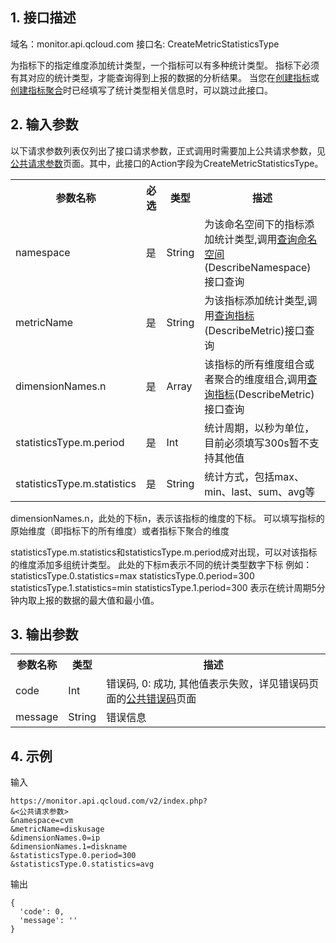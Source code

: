 ## 1. 接口描述
 
域名：monitor.api.qcloud.com
接口名: CreateMetricStatisticsType

为指标下的指定维度添加统计类型，一个指标可以有多种统计类型。
指标下必须有其对应的统计类型，才能查询得到上报的数据的分析结果。
当您在<a href="/doc/api/255/创建指标" title="创建指标">创建指标</a>或<a href="/doc/api/255/创建指标聚合" title="创建指标聚合">创建指标聚合</a>时已经填写了统计类型相关信息时，可以跳过此接口。


## 2. 输入参数
 以下请求参数列表仅列出了接口请求参数，正式调用时需要加上公共请求参数，见<a href="/doc/api/255/公共请求参数" title="公共请求参数">公共请求参数</a>页面。其中，此接口的Action字段为CreateMetricStatisticsType。
 
<table class="t"><tbody><tr>
<th><b>参数名称</b></th>
<th><b>必选</b></th>
<th><b>类型</b></th>
<th><b>描述</b></th>
<tr>
<td> namespace
<td>是
<td> String
<td> 为该命名空间下的指标添加统计类型,调用<a href="/doc/api/255/查询命名空间" title="查询命名空间">查询命名空间</a>(DescribeNamespace)接口查询
<tr>
<td> metricName
<td>是
<td> String
<td> 为该指标添加统计类型,调用<a href="/doc/api/255/查询指标" title="查询指标">查询指标</a>(DescribeMetric)接口查询
<tr>
<td> dimensionNames.n
<td> 是
<td> Array
<td> 该指标的所有维度组合或者聚合的维度组合,调用<a href="/doc/api/255/查询指标" title="查询指标">查询指标</a>(DescribeMetric)接口查询
<tr>
<td> statisticsType.m.period
<td> 是
<td> Int
<td> 统计周期，以秒为单位，目前必须填写300s暂不支持其他值
<tr>
<td> statisticsType.m.statistics
<td> 是
<td> String
<td>  统计方式，包括max、min、last、sum、avg等
</tbody></table>

dimensionNames.n，此处的下标n，表示该指标的维度的下标。
可以填写指标的原始维度（即指标下的所有维度）或者指标下聚合的维度

statisticsType.m.statistics和statisticsType.m.period成对出现，可以对该指标的维度添加多组统计类型。
此处的下标m表示不同的统计类型数字下标
例如：   statisticsType.0.statistics=max  statisticsType.0.period=300
             statisticsType.1.statistics=min  statisticsType.1.period=300
表示在统计周期5分钟内取上报的数据的最大值和最小值。					
							

## 3. 输出参数
 
<table class="t"><tbody><tr>
<th><b>参数名称</b></th>
<th><b>类型</b></th>
<th><b>描述</b></th>
<tr>
<td> code
<td> Int
<td> 错误码, 0: 成功, 其他值表示失败，详见错误码页面的<a href="/doc/api/255/错误码" title="错误码">公共错误码</a>页面
<tr>
<td> message
<td> String
<td> 错误信息
</tbody></table>

## 4. 示例
 
输入

```
https://monitor.api.qcloud.com/v2/index.php?
&<公共请求参数>
&namespace=cvm
&metricName=diskusage
&dimensionNames.0=ip
&dimensionNames.1=diskname
&statisticsType.0.period=300
&statisticsType.0.statistics=avg
```

输出
```
{
  'code': 0,
  'message': ''
}
```

